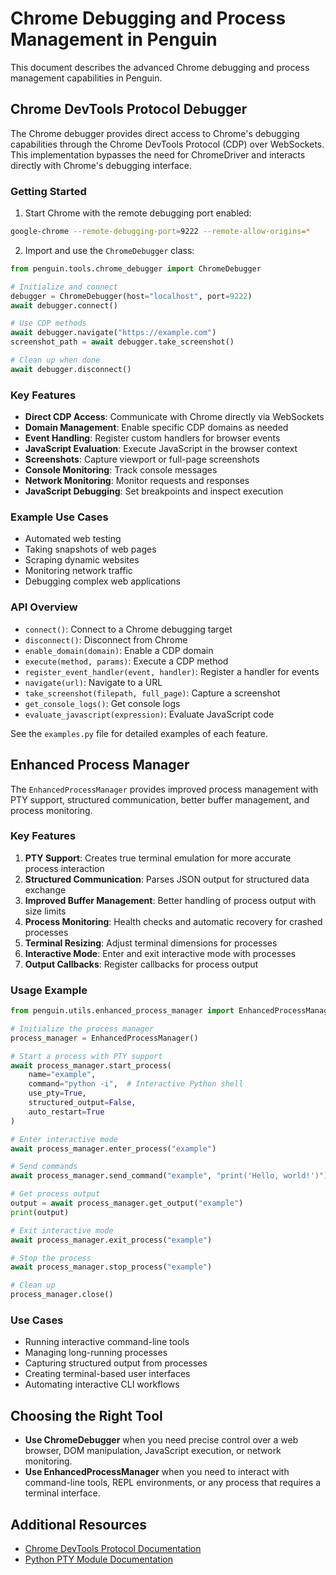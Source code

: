 # Chrome Debugging and Process Management in Penguin

This document describes the advanced Chrome debugging and process management capabilities in Penguin.

## Chrome DevTools Protocol Debugger

The Chrome debugger provides direct access to Chrome's debugging capabilities through the Chrome DevTools Protocol (CDP) over WebSockets. This implementation bypasses the need for ChromeDriver and interacts directly with Chrome's debugging interface.

### Getting Started

1. Start Chrome with the remote debugging port enabled:

```bash
google-chrome --remote-debugging-port=9222 --remote-allow-origins=*
```

2. Import and use the `ChromeDebugger` class:

```python
from penguin.tools.chrome_debugger import ChromeDebugger

# Initialize and connect
debugger = ChromeDebugger(host="localhost", port=9222)
await debugger.connect()

# Use CDP methods
await debugger.navigate("https://example.com")
screenshot_path = await debugger.take_screenshot()

# Clean up when done
await debugger.disconnect()
```

### Key Features

- **Direct CDP Access**: Communicate with Chrome directly via WebSockets
- **Domain Management**: Enable specific CDP domains as needed
- **Event Handling**: Register custom handlers for browser events
- **JavaScript Evaluation**: Execute JavaScript in the browser context
- **Screenshots**: Capture viewport or full-page screenshots
- **Console Monitoring**: Track console messages
- **Network Monitoring**: Monitor requests and responses
- **JavaScript Debugging**: Set breakpoints and inspect execution

### Example Use Cases

- Automated web testing
- Taking snapshots of web pages
- Scraping dynamic websites
- Monitoring network traffic
- Debugging complex web applications

### API Overview

- `connect()`: Connect to a Chrome debugging target
- `disconnect()`: Disconnect from Chrome
- `enable_domain(domain)`: Enable a CDP domain
- `execute(method, params)`: Execute a CDP method
- `register_event_handler(event, handler)`: Register a handler for events
- `navigate(url)`: Navigate to a URL
- `take_screenshot(filepath, full_page)`: Capture a screenshot
- `get_console_logs()`: Get console logs
- `evaluate_javascript(expression)`: Evaluate JavaScript code

See the `examples.py` file for detailed examples of each feature.

## Enhanced Process Manager

The `EnhancedProcessManager` provides improved process management with PTY support, structured communication, better buffer management, and process monitoring.

### Key Features

1. **PTY Support**: Creates true terminal emulation for more accurate process interaction
2. **Structured Communication**: Parses JSON output for structured data exchange
3. **Improved Buffer Management**: Better handling of process output with size limits
4. **Process Monitoring**: Health checks and automatic recovery for crashed processes
5. **Terminal Resizing**: Adjust terminal dimensions for processes
6. **Interactive Mode**: Enter and exit interactive mode with processes
7. **Output Callbacks**: Register callbacks for process output

### Usage Example

```python
from penguin.utils.enhanced_process_manager import EnhancedProcessManager

# Initialize the process manager
process_manager = EnhancedProcessManager()

# Start a process with PTY support
await process_manager.start_process(
    name="example",
    command="python -i",  # Interactive Python shell
    use_pty=True,
    structured_output=False,
    auto_restart=True
)

# Enter interactive mode
await process_manager.enter_process("example")

# Send commands
await process_manager.send_command("example", "print('Hello, world!')")

# Get process output
output = await process_manager.get_output("example")
print(output)

# Exit interactive mode
await process_manager.exit_process("example")

# Stop the process
await process_manager.stop_process("example")

# Clean up
process_manager.close()
```

### Use Cases

- Running interactive command-line tools
- Managing long-running processes
- Capturing structured output from processes
- Creating terminal-based user interfaces
- Automating interactive CLI workflows

## Choosing the Right Tool

- **Use ChromeDebugger** when you need precise control over a web browser, DOM manipulation, JavaScript execution, or network monitoring.
- **Use EnhancedProcessManager** when you need to interact with command-line tools, REPL environments, or any process that requires a terminal interface.

## Additional Resources

- [Chrome DevTools Protocol Documentation](https://chromedevtools.github.io/devtools-protocol/)
- [Python PTY Module Documentation](https://docs.python.org/3/library/pty.html) 